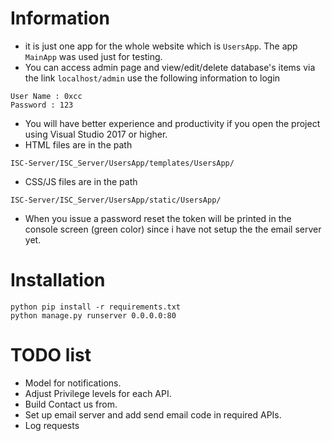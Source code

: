 # Information

- it is just one app for the whole website which is `UsersApp`. The app `MainApp` was used just for testing.
- You can access admin page and view/edit/delete database's items via the link `localhost/admin`
use the following information to login
```
User Name : 0xcc
Password : 123
```
- You will have better experience and productivity if you open the project using Visual Studio 2017 or higher.
- HTML files are in the path 
```
ISC-Server/ISC_Server/UsersApp/templates/UsersApp/
```

- CSS/JS files are in the path 
```
ISC-Server/ISC_Server/UsersApp/static/UsersApp/
```
- When you issue a password reset the token will be printed in the console screen (green color) since i have not setup the the email server yet.

# Installation

```
python pip install -r requirements.txt
python manage.py runserver 0.0.0.0:80
```

# TODO list

* Model for notifications.
* Adjust Privilege levels for each API.
* Build Contact us from.
* Set up email server and add send email code in required APIs.
* Log requests
